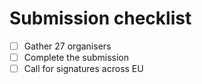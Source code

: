 # Submission checklist

- [ ] Gather 27 organisers
- [ ] Complete the submission
- [ ] Call for signatures across EU